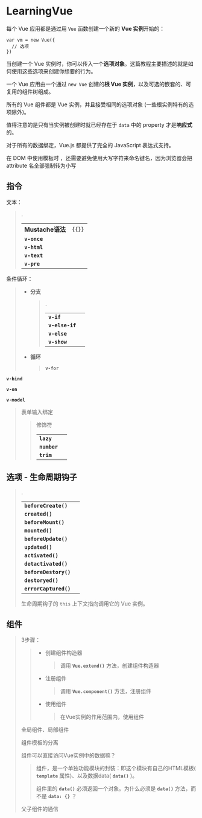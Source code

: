 # LearningVue



每个 Vue 应用都是通过用 `Vue` 函数创建一个新的 **Vue 实例**开始的：

```
var vm = new Vue({
  // 选项
})
```

当创建一个 Vue 实例时，你可以传入一个**选项对象**。这篇教程主要描述的就是如何使用这些选项来创建你想要的行为。

一个 Vue 应用由一个通过 `new Vue` 创建的**根 Vue 实例**，以及可选的嵌套的、可复用的组件树组成。

所有的 Vue 组件都是 Vue 实例，并且接受相同的选项对象 (一些根实例特有的选项除外)。

值得注意的是只有当实例被创建时就已经存在于 `data` 中的 property 才是**响应式**的。

对于所有的数据绑定，Vue.js 都提供了完全的 JavaScript 表达式支持。

在 DOM 中使用模板时 ，还需要避免使用大写字符来命名键名，因为浏览器会把 attribute 名全部强制转为小写





## 指令

文本：

> .
>
> |                  |        |
> | ---------------- | ------ |
> | **Mustache语法** | `{{}}` |
> | **`v-once`**     |        |
> | **`v-html`**     |        |
> | **`v-text`**     |        |
> | **`v-pre`**      |        |



条件循环：

> * **分支**
>
>   > .
>   >
>   > |                 |      |
>   > | --------------- | ---- |
>   > | **`v-if`**      |      |
>   > | **`v-else-if`** |      |
>   > | **`v-else`**    |      |
>   > | **`v-show`**    |      |
>
> * **循环**
>
>   > **`v-for`** 



**`v-bind`**

**`v-on`**

**`v-model`**

> 表单输入绑定
>
> > 
>
> > 修饰符
> >
> > |              |      |
> > | ------------ | ---- |
> > | **`lazy`**   |      |
> > | **`number`** |      |
> > | **`trim`**   |      |
> >
> > 



## 选项 - 生命周期钩子

> .
>
> |                       |      |
> | --------------------- | ---- |
> | **`beforeCreate()`**  |      |
> | **`created()`**       |      |
> | **`beforeMount()`**   |      |
> | **`mounted()`**       |      |
> | **`beforeUpdate()`**  |      |
> | **`updated()`**       |      |
> | **`activated()`**     |      |
> | **`detactivated()`**  |      |
> | **`beforeDestory()`** |      |
> | **`destoryed()`**     |      |
> | **`errorCaptured()`** |      |
>
> 生命周期钩子的 `this` 上下文指向调用它的 Vue 实例。



## 组件

> 3步骤：
>
> > * 创建组件构造器 
> >
> >   > 调用 **`Vue.extend()`** 方法，创建组件构造器
> >
> > * 注册组件
> >
> >   > 调用 **`Vue.component()`** 方法，注册组件
> >
> > * 使用组件
> >
> >   > 在Vue实例的作用范围内，使用组件
>
> 全局组件、局部组件
>
> 组件模板的分离
>
> 组件可以直接访问Vue实例中的数据嘛？
>
> > 组件，是一个单独功能模块的封装：即这个模块有自己的HTML模板( **`template`** 属性)、以及数据data( **`data()`** )。
> >
> > 组件里的 **`data()`** 必须返回一个对象。为什么必须是 **`data()`** 方法，而不是 **`data: {}`** ？
>
> 父子组件的通信

